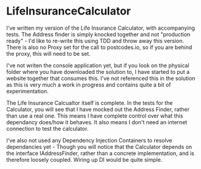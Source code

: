 # LifeInsuranceCalculator

I've written my version of the Life Insurance Calculator, with accompanying tests.
The Address finder is simply knocked together and not "production ready" - I'd like to re-write this using TDD and throw away this version.
There is also no Proxy set for the call to postcodes.io, so if you are behind the proxy, this will need to be set.

I've not writen the console application yet, but if you look on the physical folder where you have downloaded the solution to, I have started to put a website together that consumes this.
I've not referenced this in the solution as this is very much a work in progress and contains quite a bit of experimentation.

The Life Insurance Calcualtor itself is complete.
In the tests for the Calculator, you will see that I have mocked out the Address Finder, rather than use a real one.
This means I have complete control over what this dependancy does/how it behaves.
It also means I don't need an internet connection to test the calculator.

I've also not used any Dependency Injection Containers to resolve dependancies yet - Though you will notice that the Calculator depends on  the interface IAddressFinder, rather than a concrete implementation, and is therefore loosely coupled.
Wiring up DI would be quite simple.